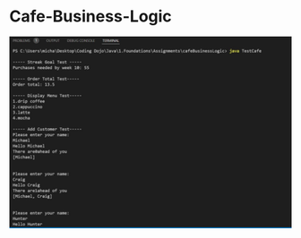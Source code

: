# Cafe-Business-Logic


![alt text](https://github.com/michaellay2022/Cafe-Business-Logic/blob/main/cafeBusinessLogic.JPG?raw=true)

